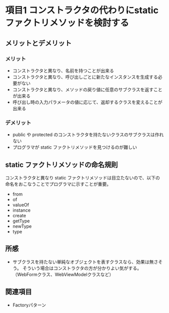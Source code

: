 # 項目1 コンストラクタの代わりにstaticファクトリメソッドを検討する

## メリットとデメリット

### メリット

* コンストラクタと異なり、名前を持つことが出来る
* コンストラクタと異なり、呼び出しごとに新たなインスタンスを生成する必要がない
* コンストラクタと異なり、メソッドの戻り値に任意のサブクラスを返すことが出来る
* 呼び出し時の入力パラメータの値に応じて、返却するクラスを変えることが出来る

### デメリット

* public や protected のコンストラクタを持たないクラスのサブクラスは作れない
* プログラマが static ファクトリメソッドを見つけるのが難しい

## static ファクトリメソッドの命名規則

コンストラクタと異なり static ファクトリメソッドは目立たないので、以下の命名をおこなうことでプログラマに示すことが重要。

* from
* of
* valueOf
* instance
* create
* getType
* newType
* type

## 所感

* サブクラスを持たない単純なオブジェクトを表すクラスなら、効果は無さそう。
  そういう場合はコンストラクタの方が分かりよい気がする。
  （WebFormクラス、WebViewModelクラスなど）

## 関連項目

* Factoryパターン
